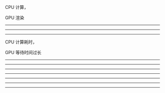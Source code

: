 CPU 计算，

GPU 渲染

<hr>



<hr>

<hr>

CPU 计算耗时，

GPU 等待时间过长

<hr>


<hr>

<hr>




<hr>

<hr>









<hr>



<hr>

